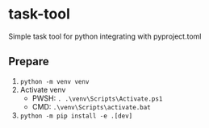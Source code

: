 # task-tool
Simple task tool for python integrating with pyproject.toml

## Prepare
1. `python -m venv venv`
2. Activate venv
   - PWSH: `. .\venv\Scripts\Activate.ps1`
   - CMD: `.\venv\Scripts\activate.bat`
3. `python -m pip install -e .[dev]`
